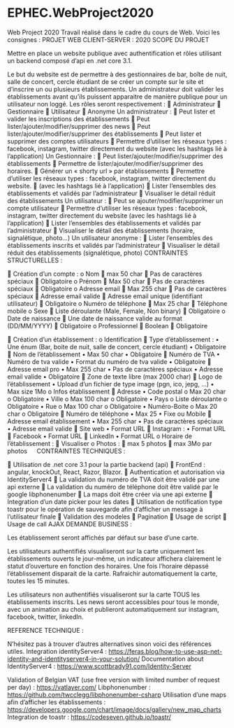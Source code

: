 # EPHEC.WebProject2020
Web Project 2020
Travail réalisé dans le cadre du cours de Web.
Voici les consignes :
PROJET WEB CLIENT-SERVER : 2020
SCOPE DU PROJET

Mettre en place un website publique avec authentification et rôles utilisant un backend composé d’api en .net core 3.1.

Le but du website est de permettre à des gestionnaires de bar, boîte de nuit, salle de concert, cercle étudiant de se créer un compte sur le site et d’inscrire un ou plusieurs établissements.
Un administrateur doit valider les établissements avant qu’ils puissent apparaitre de manière publique pour un utilisateur non loggé.
Les rôles seront respectivement : 
	Administrateur 
	Gestionnaire
	Utilisateur
	Anonyme
Un administrateur :
	Peut lister et valider les inscriptions des établissements
	Peut lister/ajouter/modifier/supprimer des news
	Peut lister/ajouter/modifier/supprimer des établissements
	Peut lister et supprimer des comptes utilisateurs
	Permettre d’utiliser les réseaux types : facebook, instagram, twitter directement du website (avec les hashtags lié à l’application)
Un Gestionnaire :
	Peut lister/ajouter/modifier/supprimer des établissements
	Permettre de lister/ajouter/modifier/supprimer des horaires.
	Générer un « shorty url » par établissements
	Permettre d’utiliser les réseaux types : facebook, instagram, twitter directement du website.
	 (avec les hashtags lié à l’application)
	Lister l’ensembles des établissements et validés par l’administrateur
	Visualiser le détail réduit des établissements
Un utilisateur : 
	Peut se ajouter/modifier/supprimer un compte utilisateur
	Permettre d’utiliser les réseaux types : facebook, instagram, twitter directement du website (avec les hashtags lié à l’application)
	Lister l’ensembles des établissements et validés par l’administrateur
	Visualiser le détail des établissements (horaire, signalétique, photo…)
Un utilisateur anonyme : 
	Lister l’ensembles des établissements inscrits et validés par l’administrateur
	Visualiser le détail réduit des établissements (signalétique, photo)
CONTRAINTES STRUCTURELLES :

	Création d’un compte : 
o	Nom 
	max 50 char
	Pas de caractères spéciaux 
	Obligatoire
o	Prénom
	Max 50 char
	Pas de caractères spéciaux
	Obligatoire 
o	Adresse email 
	Max 255 char
	Pas de caractères spéciaux 
	Adresse email valide
	Adresse email unique (identifiant utilisateur)
	Obligatoire
o	Numéro de téléphone 
	Max 25 char
	Téléphone mobile 
o	Sexe 
	Liste déroulante (Male, Female, Non binary)
	Obligatoire
o	Date de naissance 
	Une date de naissance valide au format (DD/MM/YYYY)
	Obligatoire
o	Professionnel 
	Boolean
	Obligatoire

	Création d’un établissement : 
o	Identification 
	Type d’établissement : 
•	Une énum (Bar, boite de nuit, salle de concert, cercle étudiant)
•	Obligatoire
	Nom de l’établissement 
•	Max 50 char
•	Obligatoire 
	Numéro de TVA 
•	Numéro de tva valide
•	Format du numéro de tva valide
•	Obligatoire
	Adresse email pro
•	Max 255 char
•	Pas de caractères spéciaux 
•	Adresse email valide
•	Obligatoire
	Zone de texte libre (max 2000 char)
	Logo de l’établissement 
•	Upload d’un fichier de type image (pgn, ico, jepg, …)
•	Max size 1Mo
o	Infos établissement 
	Adresse 
•	Code postal
o	Max 20 char
o	Obligatoire 
•	Ville
o	Max 100 char
o	Obligatoire
•	Pays
o	Liste déroulante 
o	Obligatoire
•	Rue 
o	Max 100 char 
o	Obligatoire
•	Numéro-Boite
o	Max 20 char
o	Obligatoire
	Numéro de téléphone 
•	Max 25 
•	Fixe ou Mobile
	Adresse email établissement
•	Max 255 char
•	Pas de caractères spéciaux 
•	Adresse email valide
	Site web 
•	Format URL 
	Instagram :
•	Format URL
	Facebook 
•	Format URL
	LinkedIn 
•	Format URL
o	Horaire de l’établissement :
	Visualiser
o	Photos :
	max 5 photos
	max 3Mo par photos
 
CONTRAINTES TECHNIQUES :

	Utilisation de .net core 3.1 pour la partie backend (api)
	FrontEnd : angular, knockOut, React, Razor, Blazor.
	Authentication et autorisation via IdentityServer4 
	La validation du numéro de TVA doit être validé par une api externe 
	La validation du numéro de téléphone doit être validé par le google libphonenumber
	La maps doit être créer via une api externe
	Integration d’un date picker pour les dates
	Utilisation de notification type toastr pour le opération de sauvegarde afin d’afficher un message à l’utilisateur finale
	Validation des modeles
	Pagination 
	Usage de script
	Usage de call AJAX
DEMANDE BUSINESS :

Les établissement seront affichés par défaut sur base d’une carte.

Les utilisateurs authentifiés visualiseront sur la carte uniquement les établissements ouverts le jour-même, un indicateur affichera clairement le statut d’ouverture en fonction des horaires. Une fois l’horaire dépassé l’établissement disparait de la carte. Rafraichir automatiquement la carte, toutes les 15 minutes.

Les utilisateurs non authentifiés visualiseront sur la carte TOUS les établissements inscrits.
Les news seront accessibles pour tous le monde, avec un animation au choix et publieront automatiquement sur instagram, facebook, twitter, linkedIn.

REFERENCE TECHNIQUE : 

N’hésitez pas à trouver d’autres alternatives sinon voici des références utiles.
Integration identityServer4 : https://feras.blog/how-to-use-asp-net-identity-and-identityserver4-in-your-solution/
Documentation about IdentityServer4 : https://www.scottbrady91.com/Identity-Server

Validation of Belgian VAT (use free version with limited number of request per day) : https://vatlayer.com/
Libphonenumber : https://github.com/twcclegg/libphonenumber-csharp
Utilisation d’une maps afin d’afficher les établissements : https://developers.google.com/chart/image/docs/gallery/new_map_charts
Integration de toastr : https://codeseven.github.io/toastr/
